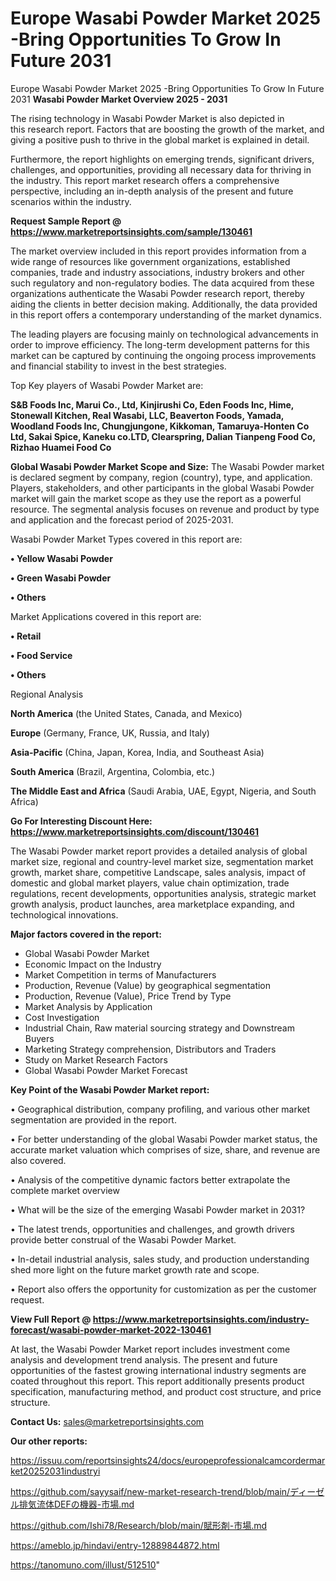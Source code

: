 # Europe Wasabi Powder Market 2025 -Bring Opportunities To Grow In Future 2031
 Europe Wasabi Powder Market 2025 -Bring Opportunities To Grow In Future 2031
<Strong> Wasabi Powder Market Overview 2025 - 2031</strong>

The rising technology in Wasabi Powder Market is also depicted in this research report. Factors that are boosting the growth of the market, and giving a positive push to thrive in the global market is explained in detail.

Furthermore, the report highlights on emerging trends, significant drivers, challenges, and opportunities, providing all necessary data for thriving in the industry. This report market research offers a comprehensive perspective, including an in-depth analysis of the present and future scenarios within the industry.

<strong>Request Sample Report @ <a href=https://www.marketreportsinsights.com/sample/130461>https://www.marketreportsinsights.com/sample/130461</a></strong>

The market overview included in this report provides information from a wide range of resources like government organizations, established companies, trade and industry associations, industry brokers and other such regulatory and non-regulatory bodies. The data acquired from these organizations authenticate the Wasabi Powder research report, thereby aiding the clients in better decision making. Additionally, the data provided in this report offers a contemporary understanding of the market dynamics.

The leading players are focusing mainly on technological advancements in order to improve efficiency. The long-term development patterns for this market can be captured by continuing the ongoing process improvements and financial stability to invest in the best strategies.

Top Key players of Wasabi Powder Market are:

<strong>S&B Foods Inc, Marui Co., Ltd, Kinjirushi Co, Eden Foods Inc, Hime, Stonewall Kitchen, Real Wasabi, LLC, Beaverton Foods, Yamada, Woodland Foods Inc, Chungjungone, Kikkoman, Tamaruya-Honten Co Ltd, Sakai Spice, Kaneku co.LTD, Clearspring, Dalian Tianpeng Food Co, Rizhao Huamei Food Co</strong>

<strong><b>Global Wasabi Powder Market Scope and Size:</b></strong>
The Wasabi Powder market is declared segment by company, region (country), type, and application. Players, stakeholders, and other participants in the global Wasabi Powder market will gain the market scope as they use the report as a powerful resource. The segmental analysis focuses on revenue and product by type and application and the forecast period of 2025-2031.

Wasabi Powder Market Types covered in this report are:

<strong>• Yellow Wasabi Powder

• Green Wasabi Powder

• Others</strong>

Market Applications covered in this report are:

<strong>• Retail

• Food Service

• Others</strong> 

Regional Analysis

<strong>North America</strong> (the United States, Canada, and Mexico)

<strong>Europe</strong> (Germany, France, UK, Russia, and Italy)

<strong>Asia-Pacific</strong> (China, Japan, Korea, India, and Southeast Asia)

<strong>South America</strong> (Brazil, Argentina, Colombia, etc.)

<strong>The Middle East and Africa</strong> (Saudi Arabia, UAE, Egypt, Nigeria, and South Africa)

<strong>Go For Interesting Discount Here: <a href=https://www.marketreportsinsights.com/discount/130461>https://www.marketreportsinsights.com/discount/130461</a></strong>

The Wasabi Powder market report provides a detailed analysis of global market size, regional and country-level market size, segmentation market growth, market share, competitive Landscape, sales analysis, impact of domestic and global market players, value chain optimization, trade regulations, recent developments, opportunities analysis, strategic market growth analysis, product launches, area marketplace expanding, and technological innovations.

<strong><b>Major factors covered in the report:</b></strong>
<ul>
  <li>Global Wasabi Powder Market </li>
  <li>Economic Impact on the Industry</li>
  <li>Market Competition in terms of Manufacturers</li>
  <li>Production, Revenue (Value) by geographical segmentation</li>
  <li>Production, Revenue (Value), Price Trend by Type</li>
  <li>Market Analysis by Application</li>
  <li>Cost Investigation</li>
  <li>Industrial Chain, Raw material sourcing strategy and Downstream Buyers</li>
  <li>Marketing Strategy comprehension, Distributors and Traders</li>
  <li>Study on Market Research Factors</li>
  <li>Global Wasabi Powder Market Forecast</li>
</ul>

<strong><b>Key Point of the Wasabi Powder Market report:</b></strong>

• Geographical distribution, company profiling, and various other market segmentation are provided in the report.

• For better understanding of the global Wasabi Powder market status, the accurate market valuation which comprises of size, share, and revenue are also covered.

• Analysis of the competitive dynamic factors better extrapolate the complete market overview

• What will be the size of the emerging Wasabi Powder market in 2031?

• The latest trends, opportunities and challenges, and growth drivers provide better construal of the Wasabi Powder Market.

• In-detail industrial analysis, sales study, and production understanding shed more light on the future market growth rate and scope.

• Report also offers the opportunity for customization as per the customer request.

<strong><b>View Full Report @ <a href=https://www.marketreportsinsights.com/industry-forecast/wasabi-powder-market-2022-130461>https://www.marketreportsinsights.com/industry-forecast/wasabi-powder-market-2022-130461</a></b></strong>


At last, the Wasabi Powder Market report includes investment come analysis and development trend analysis. The present and future opportunities of the fastest growing international industry segments are coated throughout this report. This report additionally presents product specification, manufacturing method, and product cost structure, and price structure.

<strong>Contact Us:</strong>
sales@marketreportsinsights.com

<strong>Our other reports:</strong>

<a href=https://issuu.com/reportsinsights24/docs/europeprofessionalcamcordermarket20252031industryi>https://issuu.com/reportsinsights24/docs/europeprofessionalcamcordermarket20252031industryi</a>

<a href=https://github.com/sayysaif/new-market-research-trend/blob/main/ディーゼル排気流体DEFの機器-市場.md>https://github.com/sayysaif/new-market-research-trend/blob/main/ディーゼル排気流体DEFの機器-市場.md</a>

<a href=https://github.com/Ishi78/Research/blob/main/賦形剤-市場.md>https://github.com/Ishi78/Research/blob/main/賦形剤-市場.md</a>

<a href=https://ameblo.jp/hindavi/entry-12889844872.html>https://ameblo.jp/hindavi/entry-12889844872.html</a>

<a href=https://tanomuno.com/illust/512510>https://tanomuno.com/illust/512510</a>"
